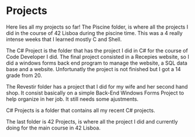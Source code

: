 # Projects
Here lies all my projects so far!
The Piscine folder, is where all the projects I did in the course of 42 Lisboa during the piscine time. This was a 4 really intense weeks that I learned mostly C and Shell.

The C# Project is the folder that has the project I did in C# for the course of Code Developer I did. The final project consisted in a Recepies website, so I did a windows forms back end program to manage the website, a SQL data base and a website. Unfortunatly the project is not finished but I got a 14 grade from 20. 

The Revestir folder has a project that I did for my wife and her second hand shop. It consist basically on a simple Back-End Windows Forms Project to help organize in her job. It still needs some ajustments.

C# Projects is a folder that contains all my recent C# projects.

The last folder is 42 Projects, is where all the project I did and currently doing for the main course in 42 Lisboa. 
